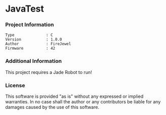 JavaTest
================



### Project Information
```
Type              : C
Version           : 1.0.0
Author            : FireJewel
Firmware          : 42
```

### Additional Information
This project requires a Jade Robot to run!

### License
This software is provided "as is" without any expressed or implied warranties.  In no case shall the author or any contributors be liable for any damages caused by the use of this software.

